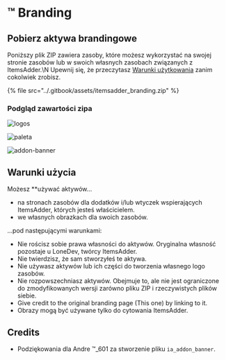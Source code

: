 # ™ Branding

## Pobierz aktywa brandingowe

Poniższy plik ZIP zawiera zasoby, które możesz wykorzystać na swojej stronie zasobów lub w swoich własnych zasobach związanych z ItemsAdder.\N
Upewnij się, że przeczytasz [Warunki użytkowania](branding.md#usage-terms) zanim cokolwiek zrobisz.

{% file src="../.gitbook/assets/itemsadder_branding.zip" %}

### Podgląd zawartości zipa

![logos](<../.gitbook/assets/image (44) (1) (1) (1).png>)

![paleta](../.gitbook/assets/color_palette.jpg)

![addon-banner](../.gitbook/assets/ia\_addon\_banner.png)

## Warunki użycia

Możesz **używać aktywów...

* na stronach zasobów dla dodatków i/lub wtyczek wspierających ItemsAdder, których jesteś właścicielem.
* we własnych obrazkach dla swoich zasobów.

...pod następującymi warunkami:

* Nie rościsz sobie prawa własności do aktywów. Oryginalna własność pozostaje u LoneDev, twórcy ItemsAdder.
* Nie twierdzisz, że sam stworzyłeś te aktywa.
* Nie używasz aktywów lub ich części do tworzenia własnego logo zasobów.
* Nie rozpowszechniasz aktywów. Obejmuje to, ale nie jest ograniczone do zmodyfikowanych wersji zarówno pliku ZIP i rzeczywistych plików siebie.
* Give credit to the original branding page (This one) by linking to it.
* Obrazy mogą być używane tylko do cytowania ItemsAdder.

## Credits

* Podziękowania dla Andre ™_601 za stworzenie pliku `ia_addon_banner`.
